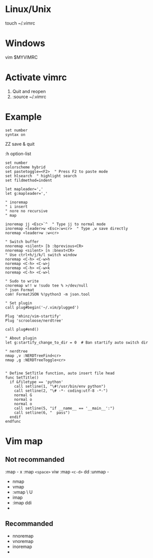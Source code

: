 # Linux/Unix
touch ~/.vimrc

# Windows
vim $MYVIMRC

# Activate vimrc
1. Quit and reopen
2. :source ~/.vimrc

# Example

```vim
set number
syntax on
```
ZZ save & quit

:h option-list
```vim
set number
colorscheme hybrid
set pastetoggle=<F2>  " Press F2 to paste mode
set hlsearch  " highlight search
set fildmethod=indent

let mapleader=','
let g:mapleader=','

" inoremap
" i insert
" nore no recursive
" map

inoremap jj <Esc>`^  " Type jj to normal mode
inoremap <leader>w <Esc>:w<cr>  " Type ,w save directly
noremap <leader>w :w<cr>

" Switch buffer
nnoremap <silent> [b :bprevious<CR>
nnoremap <silent> [n :bnext<CR>
" Use ctrl+h/j/k/l switch window
noremap <C-h> <C-w>h
noremap <C-h> <C-w>j
noremap <C-h> <C-w>k
noremap <C-h> <C-w>l

" Sudo to write
cnoremap w!! w !sudo tee % >/dev/null
" json Format
com! FormatJSON %!python3 -m json.tool

" Set plugin
call plug#begin('~/.vim/plugged')

Plug 'mhinz/vim-startify'
Plug 'scrooloose/nerdtree'

call plug#end()

" About plugin
let g:startify_change_to_dir = 0  # Ban startify auto switch dir

" nerdtree
nmap ,v :NERDTreeFind<cr>
nmap ,g :NERDTreeToggle<cr>


" Define SetTitle function, auto insert file head
func SetTitle()
  if &filetype == 'python'
    call setline(1, "\#!/usr/bin/env python")
    call setline(2, "\# -*- coding:utf-8 -*-")
    normal G
    normal o
    normal o
    call setline(5, "if __name__ == '__main__':")
    call setline(6, "  pass")
  endif
endfunc
```

# Vim map
## Not recommanded
:map - x
:map `<space>` viw
:map `<c-d>` dd
:unmap -

* nmap
* vmap
*   :vmap \ U
* imap
*   :imap <c-d> <Esc>ddi
* 

## Recommanded
* nnoremap
* vnoremap
* inoremap
* 
